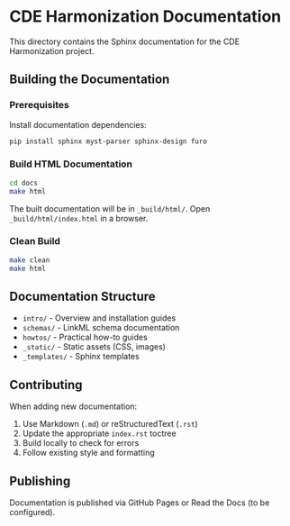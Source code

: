 # CDE Harmonization Documentation

This directory contains the Sphinx documentation for the CDE Harmonization project.

## Building the Documentation

### Prerequisites

Install documentation dependencies:

```bash
pip install sphinx myst-parser sphinx-design furo
```

### Build HTML Documentation

```bash
cd docs
make html
```

The built documentation will be in `_build/html/`. Open `_build/html/index.html` in a browser.

### Clean Build

```bash
make clean
make html
```

## Documentation Structure

- `intro/` - Overview and installation guides
- `schemas/` - LinkML schema documentation
- `howtos/` - Practical how-to guides
- `_static/` - Static assets (CSS, images)
- `_templates/` - Sphinx templates

## Contributing

When adding new documentation:

1. Use Markdown (`.md`) or reStructuredText (`.rst`)
2. Update the appropriate `index.rst` toctree
3. Build locally to check for errors
4. Follow existing style and formatting

## Publishing

Documentation is published via GitHub Pages or Read the Docs (to be configured).
